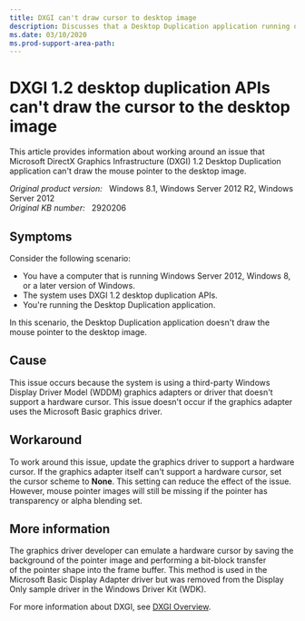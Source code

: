 ```yaml
---
title: DXGI can't draw cursor to desktop image
description: Discusses that a Desktop Duplication application running on Windows Serve 2012 that uses the DXGI 1.2 desktop duplication APIs doesn't draw the cursor to the desktop image. Provides a workaround.
ms.date: 03/10/2020
ms.prod-support-area-path:
---
```

# DXGI 1.2 desktop duplication APIs can't draw the cursor to the desktop image

This article provides information about working around an issue that Microsoft DirectX Graphics Infrastructure (DXGI) 1.2 Desktop Duplication application can't draw the mouse pointer to the desktop image.

_Original product version:_ &nbsp; Windows 8.1, Windows Server 2012 R2, Windows Server 2012  
_Original KB number:_ &nbsp; 2920206

## Symptoms

Consider the following scenario:

- You have a computer that is running Windows Server 2012, Windows 8, or a later version of Windows.
- The system uses DXGI 1.2 desktop duplication APIs.
- You're running the Desktop Duplication application.

In this scenario, the Desktop Duplication application doesn't draw the mouse pointer to the desktop image.

## Cause

This issue occurs because the system is using a third-party Windows Display Driver Model (WDDM) graphics adapters or driver that doesn't support a hardware cursor. This issue doesn't occur if the graphics adapter uses the Microsoft Basic graphics driver.

## Workaround

To work around this issue, update the graphics driver to support a hardware cursor. If the graphics adapter itself can't support a hardware cursor, set the cursor scheme to **None**. This setting can reduce the effect of the issue. However, mouse pointer images will still be missing if the pointer has transparency or alpha blending set.

## More information

The graphics driver developer can emulate a hardware cursor by saving the background of the pointer image and performing a bit-block transfer of the pointer shape into the frame buffer. This method is used in the Microsoft Basic Display Adapter driver but was removed from the Display Only sample driver in the Windows Driver Kit (WDK).

For more information about DXGI, see [DXGI Overview](/windows/win32/direct3ddxgi/d3d10-graphics-programming-guide-dxgi).

